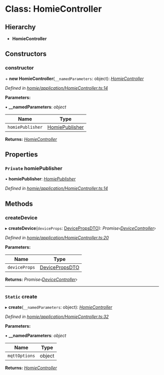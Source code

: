 # Class: HomieController

## Hierarchy

* **HomieController**

## Constructors

###  constructor

\+ **new HomieController**(`__namedParameters`: object): *[HomieController](homiecontroller.md)*

*Defined in [homie/application/HomieController.ts:14](https://github.com/AlejandroHerr/homieiot.ts/blob/a180e8f/src/homie/application/HomieController.ts#L14)*

**Parameters:**

▪ **__namedParameters**: *object*

Name | Type |
------ | ------ |
`homiePublisher` | [HomiePublisher](homiepublisher.md) |

**Returns:** *[HomieController](homiecontroller.md)*

## Properties

### `Private` homiePublisher

• **homiePublisher**: *[HomiePublisher](homiepublisher.md)*

*Defined in [homie/application/HomieController.ts:14](https://github.com/AlejandroHerr/homieiot.ts/blob/a180e8f/src/homie/application/HomieController.ts#L14)*

## Methods

###  createDevice

▸ **createDevice**(`deviceProps`: [DevicePropsDTO](../interfaces/devicepropsdto.md)): *Promise‹[DeviceController](devicecontroller.md)›*

*Defined in [homie/application/HomieController.ts:20](https://github.com/AlejandroHerr/homieiot.ts/blob/a180e8f/src/homie/application/HomieController.ts#L20)*

**Parameters:**

Name | Type |
------ | ------ |
`deviceProps` | [DevicePropsDTO](../interfaces/devicepropsdto.md) |

**Returns:** *Promise‹[DeviceController](devicecontroller.md)›*

___

### `Static` create

▸ **create**(`__namedParameters`: object): *[HomieController](homiecontroller.md)*

*Defined in [homie/application/HomieController.ts:32](https://github.com/AlejandroHerr/homieiot.ts/blob/a180e8f/src/homie/application/HomieController.ts#L32)*

**Parameters:**

▪ **__namedParameters**: *object*

Name | Type |
------ | ------ |
`mqttOptions` | object |

**Returns:** *[HomieController](homiecontroller.md)*
